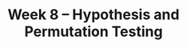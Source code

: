 ---
title: Week 8 – Hypothesis and Permutation Testing
weekNumber: 8
days:
    - date: 2025-5-19
      events: 
        - name: LEC 20
          type: lecture
          title: Hypothesis Testing and Total Variation Distance
          url:
          html:
          podcast:
          readings:
            - name: CIT 11.2
              url: https://inferentialthinking.com/chapters/11/2/Multiple_Categories.html
            - name: 11.4
              url: https://inferentialthinking.com/chapters/11/4/Error_Probabilities.html
          keywords: fair or unfair coin, p-value, midterm exam scores, Alameda County jury, TVD
        - name: DISC 8
          type: disc
          title: The Central Limit Theorem and Hypothesis Testing
          url:
        - name: HW 5
          type: hw
          title: The Normal Distribution and the Central Limit Theorem
          url:
    - date: 2025-5-21
      events: 
        - name: LEC 21
          type: lecture
          title: TVD, Hypothesis Testing, and Permutation Testing
          url:
          html:
          podcast:
          readings:
            - name: CIT 12.0-12.1
              url: https://inferentialthinking.com/chapters/12/Comparing_Two_Samples.html
          keywords: confidence intervals for hypothesis testing, body temperature, smoking/babies
        - name: QUIZ 4
          type: quiz
          title: Quiz 4 covers Lectures 17-20
    - date: 2025-5-22
      events:
        - name: LAB 6
          type: lab
          title: Hypothesis Testing
          url:
    - date: 2025-5-23
      events: 
        - name: LEC 22
          type: lecture
          title: Permutation Testing
          url:
          html:
          podcast:
          readings:
            - name: CIT 12.3
              url: https://inferentialthinking.com/chapters/12/3/Deflategate.html
          keywords: smoking/babies, np.random.permutation, shuffling, Deflategate
---
